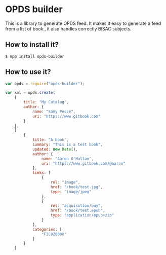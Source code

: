 # OPDS builder

This is a library to generate OPDS feed. It makes it easy to generate a feed from a list of book., it also handles correctly BISAC subjects.

## How to install it?

```
$ npm install opds-builder
```

## How to use it?

```js
var opds = require("opds-builder");

var xml = opds.create(
	{
		title: "My Catalog",
		author: {
			name: "Samy Pesse",
			uri: "https://www.gitbook.com"
		}
	}, 
	[
		{
			title: "A book",
			summary: "This is a test book",
			updated: new Date(),
			author: {
				name: "Aaron O'Mullan",
				uri: "https://www.gitbook.com/@aaron"
			},
			links: [
				{
					rel: "image",
					href: "/book/test.jpg",
					type: "image/jpeg"
				},
				{
					rel: "acquisition/buy",
					href: "/book/test.epub",
					type: "application/epub+zip"
				}
			],
			categories: [
				"FIC020000"
			]
		}
	]
```
